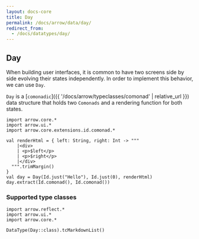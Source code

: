 ```yaml
---
layout: docs-core
title: Day
permalink: /docs/arrow/data/day/
redirect_from:
  - /docs/datatypes/day/
---
```


## Day

When building user interfaces, it is common to have two screens side by side evolving their states independently. In order to implement this behavior, we can use `Day`.

`Day` is a [`comonadic`]({{ '/docs/arrow/typeclasses/comonad' | relative_url }}) data structure that holds two `Comonads` and a rendering function for both states.

```kotlin:ank
import arrow.core.*
import arrow.ui.*
import arrow.core.extensions.id.comonad.*

val renderHtml = { left: String, right: Int -> """     
    |<div>                                             
    | <p>$left</p>                                     
    | <p>$right</p>                                    
    |</div>                                            
  """.trimMargin()                                     
}                                                      
val day = Day(Id.just("Hello"), Id.just(0), renderHtml)
day.extract(Id.comonad(), Id.comonad())
```

### Supported type classes

```kotlin:ank:replace
import arrow.reflect.*
import arrow.ui.*
import arrow.core.*

DataType(Day::class).tcMarkdownList()
```
